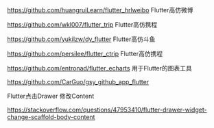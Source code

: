 


https://github.com/huangruiLearn/flutter_hrlweibo   Flutter高仿微博


https://github.com/wkl007/flutter_trip          Flutter高仿携程

https://github.com/yukilzw/dy_flutter           Flutter高仿斗鱼

https://github.com/persilee/flutter_ctrip       Flutter高仿携程

https://github.com/entronad/flutter_echarts     用于Flutter的图表工具

https://github.com/CarGuo/gsy_github_app_flutter




Flutter点击Drawer 修改Content

https://stackoverflow.com/questions/47953410/flutter-drawer-widget-change-scaffold-body-content